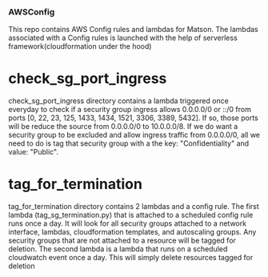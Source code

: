 ### AWSConfig

This repo contains AWS Config rules and lambdas for Matson. The lambdas associated with a Config rules is launched with the help of serverless framework(cloudformation under the hood)

# check_sg_port_ingress
check_sg_port_ingress directory contains a lambda triggered once everyday to check if a security group ingress allows 0.0.0.0/0 or ::/0 from ports [0, 22, 23, 125, 1433, 1434, 1521, 3306, 3389, 5432]. If so, those ports will be reduce the source from 0.0.0.0/0 to 10.0.0.0/8. If we do want a security group to be excluded and allow ingress traffic from 0.0.0.0/0, all we need to do is tag that security group with a the key: "Confidentiality" and value: "Public".

# tag_for_termination
tag_for_termination directory contains 2 lambdas and a config rule. The first lambda (tag_sg_termination.py) that is attached to a scheduled config rule runs once a day. It will look for all security groups attached to a network interface, lambdas, cloudformation templates, and autoscaling groups. Any security groups that are not attached to a resource will be tagged for deletion. The second lambda is a lambda that runs on a scheduled cloudwatch event once a day. This will simply delete resources tagged for deletion 